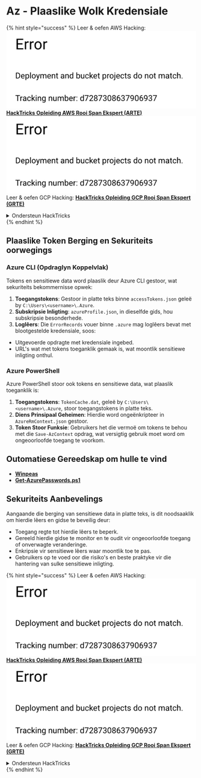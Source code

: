 # Az - Plaaslike Wolk Kredensiale

{% hint style="success" %}
Leer & oefen AWS Hacking:<img src="../../../.gitbook/assets/image (1) (1).png" alt="" data-size="line">[**HackTricks Opleiding AWS Rooi Span Ekspert (ARTE)**](https://training.hacktricks.xyz/courses/arte)<img src="../../../.gitbook/assets/image (1) (1).png" alt="" data-size="line">\
Leer & oefen GCP Hacking: <img src="../../../.gitbook/assets/image (2).png" alt="" data-size="line">[**HackTricks Opleiding GCP Rooi Span Ekspert (GRTE)**<img src="../../../.gitbook/assets/image (2).png" alt="" data-size="line">](https://training.hacktricks.xyz/courses/grte)

<details>

<summary>Ondersteun HackTricks</summary>

* Kyk na die [**subskripsie planne**](https://github.com/sponsors/carlospolop)!
* **Sluit aan by die** 💬 [**Discord groep**](https://discord.gg/hRep4RUj7f) of die [**telegram groep**](https://t.me/peass) of **volg** ons op **Twitter** 🐦 [**@hacktricks\_live**](https://twitter.com/hacktricks\_live)**.**
* **Deel hacking truuks deur PRs in te dien na die** [**HackTricks**](https://github.com/carlospolop/hacktricks) en [**HackTricks Cloud**](https://github.com/carlospolop/hacktricks-cloud) github repos.

</details>
{% endhint %}

## Plaaslike Token Berging en Sekuriteits oorwegings

### Azure CLI (Opdraglyn Koppelvlak)

Tokens en sensitiewe data word plaaslik deur Azure CLI gestoor, wat sekuriteits bekommernisse opwek:

1. **Toegangstokens**: Gestoor in platte teks binne `accessTokens.json` geleë by `C:\Users\<username>\.Azure`.
2. **Subskripsie Inligting**: `azureProfile.json`, in dieselfde gids, hou subskripsie besonderhede.
3. **Loglêers**: Die `ErrorRecords` vouer binne `.azure` mag loglêers bevat met blootgestelde kredensiale, soos:
* Uitgevoerde opdragte met kredensiale ingebed.
* URL's wat met tokens toeganklik gemaak is, wat moontlik sensitiewe inligting onthul.

### Azure PowerShell

Azure PowerShell stoor ook tokens en sensitiewe data, wat plaaslik toeganklik is:

1. **Toegangstokens**: `TokenCache.dat`, geleë by `C:\Users\<username>\.Azure`, stoor toegangstokens in platte teks.
2. **Diens Prinsipaal Geheimen**: Hierdie word ongeënkripteer in `AzureRmContext.json` gestoor.
3. **Token Stoor Funksie**: Gebruikers het die vermoë om tokens te behou met die `Save-AzContext` opdrag, wat versigtig gebruik moet word om ongeoorloofde toegang te voorkom.

## Outomatiese Gereedskap om hulle te vind

* [**Winpeas**](https://github.com/carlospolop/PEASS-ng/tree/master/winPEAS/winPEASexe)
* [**Get-AzurePasswords.ps1**](https://github.com/NetSPI/MicroBurst/blob/master/AzureRM/Get-AzurePasswords.ps1)

## Sekuriteits Aanbevelings

Aangaande die berging van sensitiewe data in platte teks, is dit noodsaaklik om hierdie lêers en gidse te beveilig deur:

* Toegang regte tot hierdie lêers te beperk.
* Gereeld hierdie gidse te monitor en te oudit vir ongeoorloofde toegang of onverwagte veranderinge.
* Enkripsie vir sensitiewe lêers waar moontlik toe te pas.
* Gebruikers op te voed oor die risiko's en beste praktyke vir die hantering van sulke sensitiewe inligting.

{% hint style="success" %}
Leer & oefen AWS Hacking:<img src="../../../.gitbook/assets/image (1) (1).png" alt="" data-size="line">[**HackTricks Opleiding AWS Rooi Span Ekspert (ARTE)**](https://training.hacktricks.xyz/courses/arte)<img src="../../../.gitbook/assets/image (1) (1).png" alt="" data-size="line">\
Leer & oefen GCP Hacking: <img src="../../../.gitbook/assets/image (2).png" alt="" data-size="line">[**HackTricks Opleiding GCP Rooi Span Ekspert (GRTE)**<img src="../../../.gitbook/assets/image (2).png" alt="" data-size="line">](https://training.hacktricks.xyz/courses/grte)

<details>

<summary>Ondersteun HackTricks</summary>

* Kyk na die [**subskripsie planne**](https://github.com/sponsors/carlospolop)!
* **Sluit aan by die** 💬 [**Discord groep**](https://discord.gg/hRep4RUj7f) of die [**telegram groep**](https://t.me/peass) of **volg** ons op **Twitter** 🐦 [**@hacktricks\_live**](https://twitter.com/hacktricks\_live)**.**
* **Deel hacking truuks deur PRs in te dien na die** [**HackTricks**](https://github.com/carlospolop/hacktricks) en [**HackTricks Cloud**](https://github.com/carlospolop/hacktricks-cloud) github repos.

</details>
{% endhint %}
